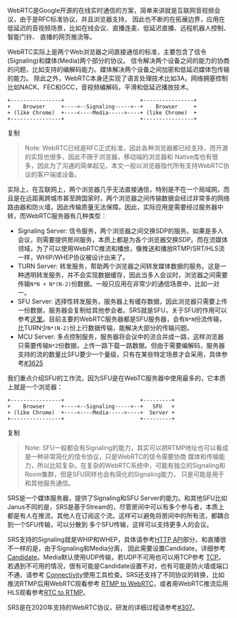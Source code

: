 WebRTC是Google开源的在线实时通信的方案，简单来讲就是互联网音视频会议，由于是RFC标准协议，并且浏览器支持， 因此也不断的在拓展边界，应用在低延迟的音视频场景，比如在线会议、直播连麦、低延迟直播、远程机器人控制、智能门铃、 直播的网页推流等。

WebRTC实际上是两个Web浏览器之间直接通信的标准，主要包含了信令(Signaling)和媒体(Media)两个部分的协议。 信令解决两个设备之间的能力的协商的问题，比如支持的编解码能力。媒体解决两个设备之间加密和低延迟媒体包传输的能力。 除此之外，WebRTC本身还实现了语言处理技术比如3A，网络拥塞控制比如NACK、FEC和GCC，音视频编解码，平滑和低延迟播放技术。

```
+----------------+                        +----------------+
+    Browser     +----<--Signaling----->--+    Browser     +
+ (like Chrome)  +----<----Media----->----+ (like Chrome)  +
+----------------+                        +----------------+
```

复制

> Note: WebRTC已经是RFC正式标准，因此各种浏览器都已经支持，而开源的实现也很多，因此不限于浏览器，移动端的浏览器和 Native库也有很多，因此为了沟通的简单起见，本文一般以浏览器指代所有支持WebRTC协议的客户端或设备。

实际上，在互联网上，两个浏览器几乎无法直接通信，特别是不在一个局域网，而且是在远距离跨城市甚至跨国家时，两个浏览器之间传输数据会经过非常多的网络路由器和防火墙，因此传输质量无法保障。因此，实际应用是需要经过服务器中转，而WebRTC服务器有几种类型：

- Signaling Server: 信令服务，两个浏览器之间交换SDP的服务。如果是多人会议，则需要提供房间服务，本质上都是为各个浏览器交换SDP。而在流媒体领域，为了可以使用WebRTC推流和播放，像推送和播放RTMP/SRT/HLS流一样，WHIP/WHEP协议被设计出来了。
- TURN Server: 转发服务，帮助两个浏览器之间转发媒体数据的服务。这是一种透明转发服务，并不会实现数据缓存，因此当多人会议时，浏览器之间需要传输`N*N + N*(N-2)`份数据。一般只应用在非常少的通信场景中，比如一对一。
- SFU Server: 选择性转发服务，服务器上有缓存数据，因此浏览器只需要上传一份数据，服务器会复制给其他参会者。SRS就是SFU，关于SFU的作用可以参考[这里](https://stackoverflow.com/a/75491178/17679565)。目前主要的WebRTC服务器都是SFU服务器，会有`N*N`份流传输，比TURN少`N*(N-2)`份上行数据传输，能解决大部分的传输问题。
- MCU Server: 多点控制服务，服务器将会议中的流合并成一路，这样浏览器只需要传输`N*2`份数据，上传一路下载一路数据。但由于需要编解码，服务器支持的流的数量比SFU要少一个量级，只有在某些特定场景才会采用，具体参考[#3625](https://github.com/ossrs/srs/discussions/3625)

我们重点介绍SFU的工作流，因为SFU是在WebTC服务器中使用最多的，它本质上就是一个浏览器：

```
+----------------+                        +---------+
+    Browser     +----<--Signaling----->--+   SFU   +
+ (like Chrome)  +----<----Media----->----+  Server +
+----------------+                        +---------+
```

复制

> Note: SFU一般都会有Signaling的能力，其实可以把RTMP地址也可以看成是一种非常简化的信令协议，只是WebRTC的信令需要协商 媒体和传输能力，所以比较复杂。在复杂的WebRTC系统中，可能有独立的Signaling和Room集群，但是SFU同样也会有简化的Signaling能力， 只是可能是用于和其他服务通信。

SRS是一个媒体服务器，提供了Signaling和SFU Server的能力。和其他SFU比如Janus不同的是，SRS是基于Stream的，尽管房间中可以有多个参与者，本质上都是有人在推流，其他人在订阅这个流。这样可以避免将房间中的所有流，都耦合到一个SFU传输，可以分散到 多个SFU传输，这样可以支持更多人的会议。

SRS支持的Signaling就是WHIP和WHEP，具体请参考[HTTP API](https://ossrs.net/lts/zh-cn/docs/v5/doc/webrtc#http-api)部分。和直播很不一样的是，由于Signaling和Media分离， 因此需要设置Candidate，详细参考[Candidate](https://ossrs.net/lts/zh-cn/docs/v5/doc/webrtc#config-candidate)。Media默认使用UDP传输，若UDP不可用也可以用TCP参考 [TCP](https://ossrs.net/lts/zh-cn/docs/v5/doc/webrtc#webrtc-over-tcp)。若遇到不可用的情况，很有可能是Candidate设置不对，也有可能是防火墙或端口不通，请参考 [Connectivity](https://ossrs.net/lts/zh-cn/docs/v5/doc/webrtc#connection-failures)使用工具检查。SRS还支持了不同协议的转换，比如推流RTMP后用WebRTC观看参考 [RTMP to WebRTC](https://ossrs.net/lts/zh-cn/docs/v5/doc/webrtc#rtmp-to-rtc)，或者用WebRTC推流后用HLS观看参考[RTC to RTMP](https://ossrs.net/lts/zh-cn/docs/v5/doc/webrtc#rtc-to-rtmp)。

SRS是在2020年支持的WebRTC协议，研发的详细过程请参考[#307](https://github.com/ossrs/srs/issues/307)。